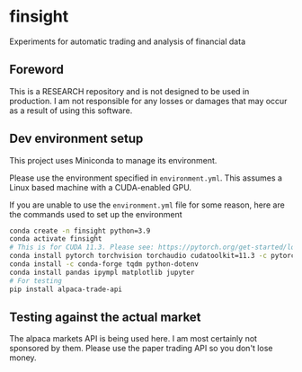 # finsight

Experiments for automatic trading and analysis of financial data

## Foreword
This is a RESEARCH repository and is not designed to be used in production.
I am not responsible for any losses or damages that may occur as a result of using this software.


## Dev environment setup
This project uses Miniconda to manage its environment.

Please use the environment specified in `environment.yml`. This assumes
a Linux based machine with a CUDA-enabled GPU.

If you are unable to use the `environment.yml` file for some reason,
here are the commands used to set up the environment

```bash
conda create -n finsight python=3.9
conda activate finsight
# This is for CUDA 11.3. Please see: https://pytorch.org/get-started/locally/
conda install pytorch torchvision torchaudio cudatoolkit=11.3 -c pytorch
conda install -c conda-forge tqdm python-dotenv
conda install pandas ipympl matplotlib jupyter
# For testing
pip install alpaca-trade-api
```


## Testing against the actual market
The alpaca markets API is being used here. I am most certainly not sponsored by them.
Please use the paper trading API so you don't lose money.